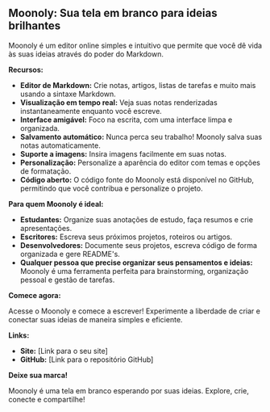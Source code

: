 ## Moonoly: Sua tela em branco para ideias brilhantes

Moonoly é um editor online simples e intuitivo que permite que você dê vida às suas ideias através do poder do Markdown.

**Recursos:**

- **Editor de Markdown:** Crie notas, artigos, listas de tarefas e muito mais usando a sintaxe Markdown.
- **Visualização em tempo real:** Veja suas notas renderizadas instantaneamente enquanto você escreve.
- **Interface amigável:** Foco na escrita, com uma interface limpa e organizada.
- **Salvamento automático:** Nunca perca seu trabalho! Moonoly salva suas notas automaticamente.
- **Suporte a imagens:** Insira imagens facilmente em suas notas.
- **Personalização:** Personalize a aparência do editor com temas e opções de formatação.
- **Código aberto:** O código fonte do Moonoly está disponível no GitHub, permitindo que você contribua e personalize o projeto.

**Para quem Moonoly é ideal:**

- **Estudantes:** Organize suas anotações de estudo, faça resumos e crie apresentações.
- **Escritores:** Escreva seus próximos projetos, roteiros ou artigos.
- **Desenvolvedores:** Documente seus projetos, escreva código de forma organizada e gere README's.
- **Qualquer pessoa que precise organizar seus pensamentos e ideias:** Moonoly é uma ferramenta perfeita para brainstorming, organização pessoal e gestão de tarefas.

**Comece agora:**

Acesse o Moonoly e comece a escrever! Experimente a liberdade de criar e conectar suas ideias de maneira simples e eficiente.

**Links:**

- **Site:** [Link para o seu site]
- **GitHub:** [Link para o repositório GitHub]

**Deixe sua marca!**

Moonoly é uma tela em branco esperando por suas ideias. Explore, crie, conecte e compartilhe!
